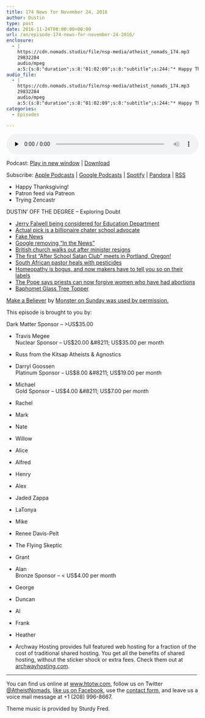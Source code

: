 ```yaml
---
title: 174 News for November 24, 2016
author: Dustin
type: post
date: 2016-11-24T08:00:00+00:00
url: /an/episode-174-news-for-november-24-2016/
enclosure:
  - |
    https://cdn.nomads.studio/file/nsp-media/atheist_nomads_174.mp3
    29832284
    audio/mpeg
    a:5:{s:8:"duration";s:8:"01:02:09";s:8:"subtitle";s:244:"* Happy Thanksgiving! * Patron feed via Patreon * Trying Zencastr DUSTIN' OFF THE DEGREE - Exploring Doubt *  *  *  *  *  *  *  *  *  *   by  This episode is brought to you by: Dark Matter Sponsor - >US$35.00 * Travis Megee Nuclear Sponsor -...";s:8:"explicit";s:1:"1";s:13:"episode_title";s:26:"News for November 24, 2016";s:10:"episode_no";s:3:"174";}
audio_file:
  - |
    https://cdn.nomads.studio/file/nsp-media/atheist_nomads_174.mp3
    29832284
    audio/mpeg
    a:5:{s:8:"duration";s:8:"01:02:09";s:8:"subtitle";s:244:"* Happy Thanksgiving! * Patron feed via Patreon * Trying Zencastr DUSTIN' OFF THE DEGREE - Exploring Doubt *  *  *  *  *  *  *  *  *  *   by  This episode is brought to you by: Dark Matter Sponsor - >US$35.00 * Travis Megee Nuclear Sponsor -...";s:8:"explicit";s:1:"1";s:13:"episode_title";s:26:"News for November 24, 2016";s:10:"episode_no";s:3:"174";}
categories:
  - Episodes

---
```

<div itemscope itemtype="http://schema.org/AudioObject">
  <meta itemprop="name" content="174 News for November 24, 2016" />
  
  <meta itemprop="uploadDate" content="2016-11-24T01:00:00-07:00" />
  
  <meta itemprop="encodingFormat" content="audio/mpeg" />
  
  <meta itemprop="duration" content="PT1H02M09S" />
  
  <meta itemprop="description" content="* Happy Thanksgiving! * Patron feed via Patreon * Trying Zencastr DUSTIN' OFF THE DEGREE - Exploring Doubt *  *  *  *  *  *  *  *  *  *   by  This episode is brought to you by: Dark Matter Sponsor - >US$35.00 * Travis Megee Nuclear Sponsor -..." />
  
  <meta itemprop="contentUrl" content="https://dts.podtrac.com/redirect.mp3/cdn.nomads.studio/file/nsp-media/atheist_nomads_174.mp3" />
  
  <meta itemprop="contentSize" content="28.5" />
  </p> 
  
  <div class="powerpress_player" id="powerpress_player_8436">
    <audio class="wp-audio-shortcode" id="audio-5054-180" preload="none" style="width: 100%;" controls="controls"><source type="audio/mpeg" src="https://dts.podtrac.com/redirect.mp3/cdn.nomads.studio/file/nsp-media/atheist_nomads_174.mp3?_=180" /><a href="https://dts.podtrac.com/redirect.mp3/cdn.nomads.studio/file/nsp-media/atheist_nomads_174.mp3">https://dts.podtrac.com/redirect.mp3/cdn.nomads.studio/file/nsp-media/atheist_nomads_174.mp3</a></audio>
  </div>
</div>

<p class="powerpress_links powerpress_links_mp3">
  Podcast: <a href="https://dts.podtrac.com/redirect.mp3/cdn.nomads.studio/file/nsp-media/atheist_nomads_174.mp3" class="powerpress_link_pinw" target="_blank" title="Play in new window" onclick="return powerpress_pinw('https://htotw.com/?powerpress_pinw=5054-podcast');" rel="nofollow">Play in new window</a> | <a href="https://dts.podtrac.com/redirect.mp3/cdn.nomads.studio/file/nsp-media/atheist_nomads_174.mp3" class="powerpress_link_d" title="Download" rel="nofollow" download="atheist_nomads_174.mp3">Download</a>
</p>

<p class="powerpress_links powerpress_subscribe_links">
  Subscribe: <a href="https://podcasts.apple.com/us/podcast/humanists-take-on-the-world/id530050098?mt=2&ls=1" class="powerpress_link_subscribe powerpress_link_subscribe_itunes" target="_blank" title="Subscribe on Apple Podcasts" rel="nofollow">Apple Podcasts</a> | <a href="https://www.google.com/podcasts?feed=aHR0cDovL2F0aGVpc3Rub21hZHMubGlic3luLmNvbS9yc3M%3D" class="powerpress_link_subscribe powerpress_link_subscribe_googleplay" target="_blank" title="Subscribe on Google Podcasts" rel="nofollow">Google Podcasts</a> | <a href="https://open.spotify.com/show/3LzK2xZGike6Tc1GEMtMbr?si=LieN9SNuTpq96smuaUsH8A" class="powerpress_link_subscribe powerpress_link_subscribe_spotify" target="_blank" title="Subscribe on Spotify" rel="nofollow">Spotify</a> | <a href="https://www.pandora.com/podcast/atheist-nomads/PC:10122?corr=62071012&part=ug" class="powerpress_link_subscribe powerpress_link_subscribe_pandora" target="_blank" title="Subscribe on Pandora" rel="nofollow">Pandora</a> | <a href="https://htotw.com/feed/podcast/" class="powerpress_link_subscribe powerpress_link_subscribe_rss" target="_blank" title="Subscribe via RSS" rel="nofollow">RSS</a>
</p>

* Happy Thanksgiving!  
* Patron feed via Patreon  
* Trying Zencastr

DUSTIN&#8217; OFF THE DEGREE &#8211; Exploring Doubt

* <a href="http://www.independent.co.uk/news/people/donald-trump-meets-with-creationist-jerry-falwell-jr-about-possibly-becoming-next-secretary-of-a7430261.html" target="_blank" rel="noopener">Jerry Falwell being considered for Education Department</a>  
* <a href="http://www.nbcnews.com/politics/politics-news/trump-selects-charter-school-advocate-betsy-devos-education-secretary-n687696" target="_blank" rel="noopener">Actual pick is a billionaire chater school advocate</a>  
* <a href="http://www.latimes.com/nation/politics/trailguide/la-na-trailguide-updates-want-to-keep-fake-news-out-of-your-1479260297-htmlstory.html" target="_blank" rel="noopener">Fake News</a>  
* <a href="http://mashable.com/2016/11/21/google-replaces-in-the-news-section/#147x_Qsi0mqH" target="_blank" rel="noopener">Google removing “In the News”</a>  
* <a href="http://www.bbc.com/news/uk-england-hampshire-38044267" target="_blank" rel="noopener">British church walks out after minister resigns</a>  
* <a href="http://www.oregonlive.com/trending/2016/11/after_school_satan_club_announ.html" target="_blank" rel="noopener">The first “After School Satan Club” meets in Portland, Oregon!</a>  
* <a href="http://www.bbc.com/news/world-africa-38051923?SThisFB" target="_blank" rel="noopener">South African pastor heals with pesticides</a>  
* <a href="https://www.ftc.gov/system/files/documents/public_statements/996984/p114505_otc_homeopathic_drug_enforcement_policy_statement.pdf" target="_blank" rel="noopener">Homeopathy is bogus, and now makers have to tell you so on their labels</a>  
* <a href="http://www.cnn.com/2016/11/21/europe/pope-francis-absolve-abortion/" target="_blank" rel="noopener">The Pope says priests can now forgive women who have had abortions</a>  
* <a href="https://middleofbeyond.com/products/baphomet-topper" target="_blank" rel="noopener">Baphomet Glass Tree Topper</a>

<a href="https://www.youtube.com/watch?v=kT6sOT8HdMY&feature=youtu.be" target="_blank" rel="noopener">Make a Believer</a> by <a href="http://monsteronsunday.com/store/" target="_blank" rel="noopener">Monster on Sunday was used by permission.</a>

This episode is brought to you by:

Dark Matter Sponsor &#8211; >US$35.00  
* Travis Megee  
Nuclear Sponsor &#8211; US$20.00 &#8211; US$35.00 per month  
* Russ from the Kitsap Atheists & Agnostics  
* Darryl Goossen  
Platinum Sponsor &#8211; US$8.00 &#8211; US$19.00 per month  
* Michael  
Gold Sponsor &#8211; US$4.00 &#8211; US$7.00 per month  
* Rachel  
* Mark  
* Nate  
* Willow  
* Alice  
* Alfred  
* Henry  
* Alex  
* Jaded Zappa  
* LaTonya  
* Mike  
* Renee Davis-Pelt  
* The Flying Skeptic  
* Grant  
* Alan  
Bronze Sponsor &#8211; < US$4.00 per month  
* George  
* Duncan  
* Al  
* Frank  
* Heather

* Archway Hosting provides full featured web hosting for a fraction of the cost of traditional shared hosting. You get all the benefits of shared hosting, without the sticker shock or extra fees. Check them out at <a href="http://archwayhosting.com/" target="_blank" rel="noopener">archwayhosting.com</a>.

<hr width="500" />

You can find us online at <a href="https://www.htotw.com/" target="_blank" rel="noopener">www.htotw.com</a>, follow us on Twitter <a href="https://htotw.com/twitter" target="_blank" rel="noopener">@AtheistNomads</a>, <a href="https://htotw.com/facebook" target="_blank" rel="noopener">like us on Facebook</a>, use the [contact form](https://htotw.com/contact), and leave us a voice mail message at +1 (208) 996-8667.

Theme music is provided by Sturdy Fred.